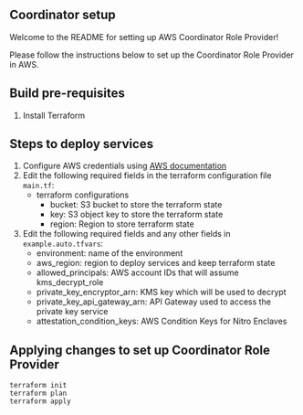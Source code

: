 ## Coordinator setup

Welcome to the README for setting up AWS Coordinator Role Provider!

Please follow the instructions below to set up the Coordinator Role Provider in AWS.

## Build pre-requisites
1. Install Terraform

## Steps to deploy services
1. Configure AWS credentials using [AWS documentation](https://docs.aws.amazon.com/cli/latest/userguide/cli-configure-quickstart.html)
2. Edit the following required fields in the terraform configuration file `main.tf`:
   - terraform configurations
      - bucket: S3 bucket to store the terraform state
      - key: S3 object key to store the terraform state
      - region: Region to store terraform state
3. Edit the following required fields and any other fields in `example.auto.tfvars`:
    - environment: name of the environment
    - aws_region: region to deploy services and keep terraform state
    - allowed_principals: AWS account IDs that will assume kms_decrypt_role
    - private_key_encryptor_arn: KMS key which will be used to decrypt
    - private_key_api_gateway_arn: API Gateway used to access the private key service
    - attestation_condition_keys: AWS Condition Keys for Nitro Enclaves

## Applying changes to set up Coordinator Role Provider

```
terraform init
terraform plan
terraform apply
```
